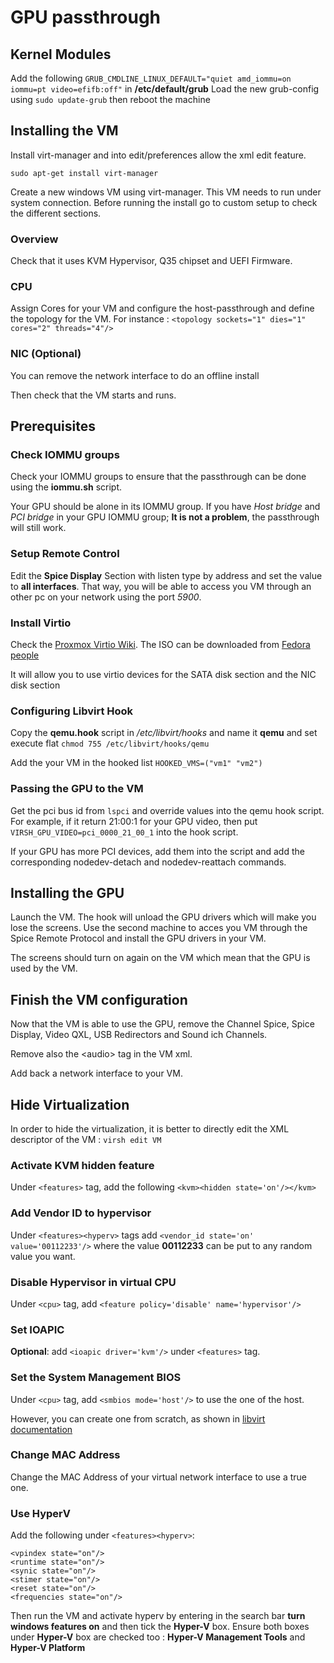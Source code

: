 # GPU passthrough

## Kernel Modules

Add the following `GRUB_CMDLINE_LINUX_DEFAULT="quiet amd_iommu=on iommu=pt video=efifb:off"` in **/etc/default/grub**
Load the new grub-config using `sudo update-grub` then reboot the machine

## Installing the VM

Install virt-manager and into edit/preferences allow the xml edit feature.

`sudo apt-get install virt-manager`

Create a new windows VM using virt-manager. This VM needs to run under system connection.
Before running the install go to custom setup to check the different sections.

### Overview
Check that it uses KVM Hypervisor, Q35 chipset and UEFI Firmware.

### CPU
Assign Cores for your VM and configure the host-passthrough and define the topology for the VM.
For instance : `<topology sockets="1" dies="1" cores="2" threads="4"/>`

### NIC (Optional)
You can remove the network interface to do an offline install

Then check that the VM starts and runs.


## Prerequisites

### Check IOMMU groups
Check your IOMMU groups to ensure that the passthrough can be done using the **iommu.sh** script.

Your GPU should be alone in its IOMMU group. If you have *Host bridge* and *PCI bridge* in your GPU IOMMU group; **It is not a problem**, the passthrough will still work.

### Setup Remote Control
Edit the **Spice Display** Section with listen type by address and set the value to **all interfaces**.
That way, you will be able to access you VM through an other pc on your network using the port *5900*.

### Install Virtio

Check the [Proxmox Virtio Wiki](https://pve.proxmox.com/wiki/Windows_VirtIO_Drivers).
The ISO can be downloaded from [Fedora people](https://fedorapeople.org/groups/virt/virtio-win/direct-downloads/archive-virtio/?C=M;O=D)

It will allow you to use virtio devices for the SATA disk section and the NIC disk section

### Configuring Libvirt Hook
Copy the **qemu.hook** script in */etc/libvirt/hooks* and name it **qemu** and set execute flat `chmod 755 /etc/libvirt/hooks/qemu`

Add the your VM in the hooked list `HOOKED_VMS=("vm1" "vm2")`

### Passing the GPU to the VM

Get the pci bus id from `lspci` and override values into the qemu hook script.
For example, if it return 21:00:1 for your GPU video, then put `VIRSH_GPU_VIDEO=pci_0000_21_00_1` into the hook script.

If your GPU has more PCI devices, add them into the script and add the corresponding nodedev-detach and nodedev-reattach commands.

## Installing the GPU

Launch the VM. The hook will unload the GPU drivers which will make you lose the screens. Use the second machine to acces you VM through the Spice Remote Protocol and install the GPU drivers in your VM.

The screens should turn on again on the VM which mean that the GPU is used by the VM.

## Finish the VM configuration

Now that the VM is able to use the GPU, remove the Channel Spice, Spice Display, Video QXL, USB Redirectors and Sound ich Channels.

Remove also the \<audio\> tag in the VM xml.

Add back a network interface to your VM.

## Hide Virtualization

In order to hide the virtualization, it is better to directly edit the XML descriptor of the VM : `virsh edit VM`

### Activate KVM hidden feature

Under `<features>` tag, add the following `<kvm><hidden state='on'/></kvm>`

### Add Vendor ID to hypervisor

Under `<features><hyperv>` tags add `<vendor_id state='on' value='00112233'/>` where the value **00112233** can be put to any random value you want.

### Disable Hypervisor in virtual CPU

Under `<cpu>` tag, add `<feature policy='disable' name='hypervisor'/>`

### Set IOAPIC

**Optional**: add `<ioapic driver='kvm'/>` under `<features>` tag.

### Set the System Management BIOS

Under `<cpu>` tag, add `<smbios mode='host'/>` to use the one of the host.

However, you can create one from scratch, as shown in [libvirt documentation](https://libvirt.org/formatdomain.html#smbios-system-information)

### Change MAC Address

Change the MAC Address of your virtual network interface to use a true one.

### Use HyperV

Add the following under `<features><hyperv>`:
```
<vpindex state="on"/>
<runtime state="on"/>
<synic state="on"/>
<stimer state="on"/>
<reset state="on"/>
<frequencies state="on"/>
```

Then run the VM and activate hyperv by entering in the search bar __turn windows features on__ and then tick the **Hyper-V** box.
Ensure both boxes under **Hyper-V** box are checked too : **Hyper-V Management Tools** and **Hyper-V Platform**
